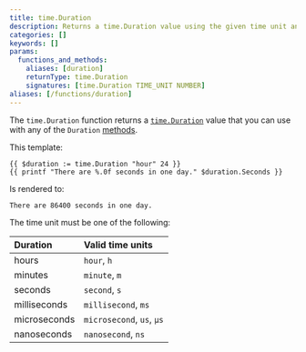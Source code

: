```yaml
---
title: time.Duration
description: Returns a time.Duration value using the given time unit and number.
categories: []
keywords: []
params:
  functions_and_methods:
    aliases: [duration]
    returnType: time.Duration
    signatures: [time.Duration TIME_UNIT NUMBER]
aliases: [/functions/duration]
---
```


The `time.Duration` function returns a [`time.Duration`] value that you can use with any of the `Duration` [methods].

This template:

```go-html-template
{{ $duration := time.Duration "hour" 24 }}
{{ printf "There are %.0f seconds in one day." $duration.Seconds }}
```

Is rendered to:

```text
There are 86400 seconds in one day.
```

The time unit must be one of the following:

Duration|Valid time units
:--|:--
hours|`hour`, `h`
minutes|`minute`, `m`
seconds|`second`, `s`
milliseconds|`millisecond`, `ms`
microseconds|`microsecond`, `us`, `µs`
nanoseconds|`nanosecond`, `ns`

[`time.Duration`]: https://pkg.go.dev/time#Duration
[methods]: /methods/duration/
